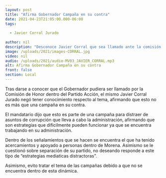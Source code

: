 ```yaml
---
layout: post
title: "Afirma Gobernador Campaña en su contra"
date: 2021-04-23T21:05:00.000-06:00
tags:
  
  - Javier Corral Jurado
  
author: nil
description: "Desconoce Javier Corral que sea llamado ante la comisión de honor dentro de su partido."
image: /uploads/2021/images-CORRAL.jpg
video: nil
audio: /uploads/2021/audio-MV03_JAVIER_CORRAL.mp3
alt: Afirma Gobernador Campaña en su contra
front: false
section: Local
---
```


Tras darse a conocer que el Gobernador pudiera ser llamado por la Comisión de Honor dentro del Partido Acción, el mismo Javier Corral Jurado negó tener conocimiento respecto al tema, afirmando que esto no es más que una campaña en su contra.

El mandatario dijo que esto es parte de una campaña para distraer de asuntos de corrupción que lleva a cabo la administración, afirmando que son estrategias que difícilmente pueden funcionar ya que se encuentra trabajando en su administración.

Dentro de los señalamientos que se hacen se encuentra el que ha tenido acercamientos y apoyado a personas dentro de Morena. Asimismo se le cuestionó sobre separación de su partido, no deseando responde a este tipo de “estrategias mediaticas distractoras”.

Asimismo, evito tratar el tema de las campañas debido a que no se encuentra dentro de esta dinámica.
